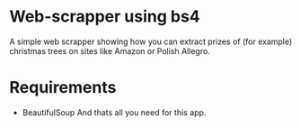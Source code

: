 # Web-scrapper using bs4
A simple web scrapper showing how you can extract prizes of (for example) christmas trees on sites like Amazon or Polish Allegro.

# Requirements
 - BeautifulSoup
And thats all you need for this app.

